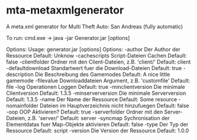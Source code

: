mta-metaxmlgenerator
====================

A meta.xml generator for Multi Theft Auto: San Andreas (fully automatic)

To run:
cmd.exe -> java -jar Generator.jar [options]

Options:
Usage: generator.jar [options] <Eingabeordner>
  Options:
    -author
       Der Author der Ressource
       Default: Unknow
    -cachescripts
       Script-Dateien Cachen
       Default: false
    -clientfolder
       Ordner mit den Client-Dateien, z.B. 'client/'
       Default: client
    -defaultdownload
       Standartwert fuer die Download-Dateien
       Default: true
    -description
       Die Beschreibung des Gamemodes
       Default: A nice little gamemode
    -filevalue
       Downloaddateien Argument, z.B. 'customfile'
       Default: file
    -log
       Operationen Loggen
       Default: true
    -minclientversion
       Die minimale Clientversion
       Default: 1.3.5
    -minserverversion
       Die minimale Serverversion
       Default: 1.3.5
    -name
       Der Name der Ressource
       Default: Some resource
    -nomainfolder
       Dateien im Hauptverzeichnis nicht hinzufuegen
       Default: false
    -oop
       OOP Aktivieren?
       Default: true
    -serverfolder
       Ordner mit den Server-Dateien, z.B. 'server/'
       Default: server
    -syncmap
       Sychronisation der Elementdatas fuer Map-Objekte aktivieren
       Default: false
    -type
       Der Typ der Ressource
       Default: script
    -version
       Die Version der Ressource
       Default: 1.0.0
